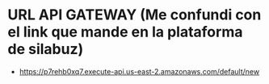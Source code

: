 # URL API GATEWAY (Me confundi con el link que mande en la plataforma de silabuz)

- https://p7rehb0xq7.execute-api.us-east-2.amazonaws.com/default/new
